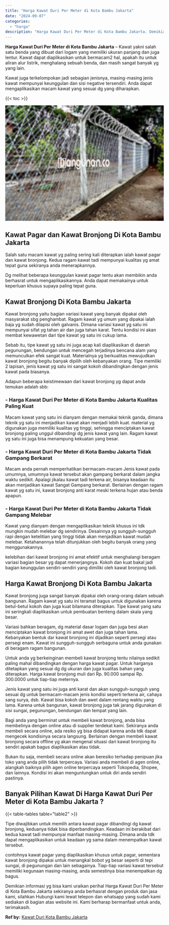 ```yaml
---
title: "Harga Kawat Duri Per Meter di Kota Bambu Jakarta"
date: "2024-09-07"
categories: 
  - "harga"
description: "Harga Kawat Duri Per Meter di Kota Bambu Jakarta. Demikian informasi yg bisa kami uraikan perihal Harga Kawat Duri Per Meter di Kota Bambu Jakarta sekiranya..."
---
```


**Harga Kawat Duri Per Meter di Kota Bambu Jakarta** – Kawat yakni salah satu benda yang dibuat dari logam yang memiliki ukuran panjang dan juga lentur. Kawat dapat diaplikasikan untuk bermacam2 hal, apakah itu untuk aliran alur listrik, menghalang sebuah benda, dan masih sangat banyak yg yang lain.

Kawat juga terkelompokan jadi sebagian jenisnya, masing-masing jenis kawat mempunyai keunggulan dan sisi negative tersendiri. Anda dapat mengaplikasikan macam kawat yang sesuai dg yang diharapkan.

{{< toc >}}

![Harga Kawat Duri Per Meter di Kota Bambu Jakarta](/images/jual-kawat-murah33.png)

## Kawat Pagar dan Kawat Bronjong Di Kota Bambu Jakarta

Salah satu macam kawat yg paling sering kali diterapkan ialah kawat pagar dan kawat bronjong. Kedua ragam kawat tadi mempunyai kualitas yg amat tepat guna sekiranya anda menerapkannya.

Dg melihat beberapa keunggulan kawat pagar tentu akan membikin anda berhasrat untuk mengaplikasikannya. Anda dapat memakainya untuk keperluan khusus supaya paling tepat guna.

## Kawat Bronjong Di Kota Bambu Jakarta

Kawat bronjong yaitu bagian variasi kawat yang banyak dipakai oleh masyarakat sbg penghambat. Ragam kawat yg umum yang dipakai ialah baja yg sudah dilapisi oleh galvanis. Dimana variasi kawat yg satu ini mempunyai sifat yg tahan air dan juga tahan karat. Tentu kondisi ini akan membat kewawetan dari tipe kawat yg satu ini cukup lama.

Sebab itu, tipe kawat yg satu ini juga acap kali diaplikasikan di daerah pegunungan, bendungan untuk mencegah terjadinya bencana alam yang memunculkan efek sangat kuat. Materialnya yg berkualitas mewujudkan kawat bronjong begitu banyak dipilih oleh kebanyakan orang. Tipe memiliki 2 lapisan, jenis kawat yg satu ini sangat kokoh dibandingkan dengan jenis kawat pada biasanya.

Adapun beberapa keistimewaan dari kawat bronjong yg dapat anda temukan adalah sbb:

### \- Harga Kawat Duri Per Meter di Kota Bambu Jakarta Kualitas Paling Kuat

Macam kawat yang satu ini dianyam dengan memakai teknik ganda, dimana teknik yg satu ini menjadikan kawat akan menjadi lebih kuat. material yg digunakan juga memiliki kualitas yg tinggi, sehingga menciptakan kawat bronjong paling unggul dibandingi dg jenis kawat yang lain. Ragam kawat yg satu ini juga bisa menampung kekuatan yang besar.

### \- Harga Kawat Duri Per Meter di Kota Bambu Jakarta Tidak Gampang Berkarat

Macam anda pernah memperhatikan bermacam-macam Jenis kawat pada umumnya, umumnya kawat tersebut akan gampang berkarat dalam jangka waktu sedikit. Apalagi jikalau kawat tadi terkena air, bisanya keadaan itu akan menjadikan kawat Sangat Gampang berkarat. Berlainan dengan ragam kawat yg satu ini, kawat bronjong anti karat meski terkena hujan atau benda apapun.

### \- Harga Kawat Duri Per Meter di Kota Bambu Jakarta Tidak Gampang Melebar

Kawat yang dianyam dengan mengaplikasikan teknik khusus ini tdk mungkin mudah melebar dg sendirinya. Desainnya yg sungguh-sungguh rapi dengan ketelitian yang tinggi tidak akan menjadikan kawat mudah melebar. Ketahanannya telah ditunjukkan oleh begitu banyak orang yang menggunakannya.

kelebihan dari kawat bronjong ini amat efektif untuk menghalangi beragam variasi bagian besar yg dapat menerjangnya. Kokoh dan kuat bakal jadi bagian keunggulan sendiri-sendiri yang dimiliki oleh kawat bronjong tadi.

## Harga Kawat Bronjong Di Kota Bambu Jakarta

Kawat bronjong juga sangat banyak dipakai oleh orang-orang dalam sebuah bangunan. Ragam kawat yg satu ini teramat bagus untuk digunakan karena betul-betul kokoh dan juga kuat bilamana diterapkan. Tipe kawat yang satu ini seringkali diaplikasikan untuk pembuatan benteng dalam skala yang besar.

Variasi bahkan beragam, dg material dasar logam dan juga besi akan menciptakan kawat bronjong ini amat awet dan juga tahan lama. Kebanyakan bentuk dar kawat bronjong ini dijadikan seperti persegi atau persegi enam. Kawat ini sungguh-sungguh serbaguna untuk anda gunakan di beragam ragam bangunan.

Untuk anda yg berkeinginan membeli kawat bronjong tentu nilainya sedikit paling mahal dibandingkan dengan harga kawat pagar. Untuk harganya ditetapkan yang sesuai dg dg ukuran dan juga kualitas bahan yang diterapkan. Harga kawat bronjong muli dari Rp. 90.000 sampai Rp. 300.0000 untuk tiap-tiap meternya.

Jenis kawat yang satu ini juga anti karat dan akan sungguh-sungguh yang sesuai dg untuk bermacam-macam jenis kondisi seperti terkena air, cahaya sang surya, dsb. Kawat bisa kokoh dan awet dalam rentang waktu yang lama. Karena untuk bangunan, kawat bronjong juga tak jarang digunakan di sisi sungai, pegunungan, bendungan dan tempat yang lain.

Bagi anda yang berminat untuk membeli kawat bronjong, anda bisa membelinya dengan online atau di supplier terdekat kami. Sekiranya anda membeli secara online, ada resiko yg bisa didapat karena anda tdk dapat mengecek kondisinya secara langsung. Berlainan dengan membeli kawat bronjong secara offline yg akan mengenal situasi dari kawat bronjong itu sendiri apakah bagus diaplikasikan atau tidak.

Bukan itu saja, membeli secara online akan beresiko terhadap penipuan jika toko yang anda pilih tidak terpercaya. Variasi anda membeli di agen online, alangkah baiknya pilih agen online terpercaya seperti Tokopedia, Shopee, dan lainnya. Kondisi ini akan menguntungkan untuk diri anda sendiri pastinya.

## Banyak Pilihan Kawat Di Harga Kawat Duri Per Meter di Kota Bambu Jakarta ?

{{< table-tables table="table2" >}}

Tipe diwajibkan untuk memlih antara kawat pagar dibandingi dg kawat bronjong, keduanya tidak bisa diperbandingkan. Keadaan ini berakibat dari kedua kawat tadi mempunyai manfaat masing-masing. Dimana anda tdk dapat mengaplikasikan untuk keadaan yg sama dalam menempatkan kawat tersebut.

contohnya kawat pagar yang diaplikasikan khusus untuk pagar, sementara kawat bronjong dipakai untuk menangkal bobot yg besar seperti di tepi sungai, di pegunungan dan lain sebagainya. Tiap-tiap variasi kawat tersebut memiliki kegunaan masing-masing, anda semestinya bisa menempatkan dg bagus.

Demikian informasi yg bisa kami uraikan perihal Harga Kawat Duri Per Meter di Kota Bambu Jakarta sekiranya anda berhasrat dengan produk dan jasa kami, silahkan Hubungi kami lewat telepon dan whatsapp yang sudah kami sediakan di bagian atas website ini. Kami berharap bermanfaat untuk anda, terimakasih.

**Ref by:** [Kawat Duri Kota Bambu Jakarta](https://id.wikipedia.org/wiki/Kawat)
